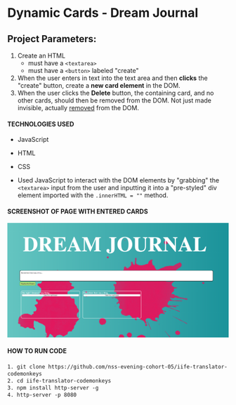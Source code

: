 # Dynamic Cards - Dream Journal

## Project Parameters:

1. Create an HTML
	- must have a `<textarea>`
	- must have a `<button>` labeled "create"
1. When the user enters in text into the text area and then **clicks** the "create" button, create a **new card element** in the DOM.
1. When the user clicks the **Delete** button, the containing card, and no other cards, should then be removed from the DOM. Not just made invisible, actually [removed](https://developer.mozilla.org/en-US/docs/Web/API/Node/removeChild) from the DOM.

#### TECHNOLOGIES USED
- JavaScript
- HTML
- CSS

- Used JavaScript to interact with the DOM elements by "grabbing" the `<textarea>` input from the user and inputting it into a "pre-styled" div element imported with the `.innerHTML = ""` method.

#### SCREENSHOT OF PAGE WITH ENTERED CARDS
![homepage screenshot](https://raw.githubusercontent.com/anessao/dynamicCards/master/home-screenshot.png)

#### HOW TO RUN CODE
```
1. git clone https://github.com/nss-evening-cohort-05/iife-translator-codemonkeys
2. cd iife-translator-codemonkeys
3. npm install http-server -g
4. http-server -p 8080
```